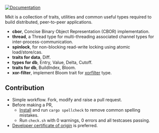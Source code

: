 [![Documentation](https://docs.rs/mkit/badge.svg?style=flat-square)](https://docs.rs/mkit)

Mkit is a collection of traits, utilities and common useful types required
to build distributed, peer-to-peer applications.

* __cbor__, Concise Binary Object Representation (CBOR) implementation.
* __thread__, a Thread type for multi-threading associated channel types
  for inter-process-communication.
* __spinlock__, for non-blocking read-write locking using atomic load/store/cas.
* __traits for data__, Diff.
* __types for db__, Entry, Value, Delta, Cutoff.
* __traits for db__, BuildIndex, Bloom.
* __xor-filter__, implement Bloom trait for [xorfilter][xorfilter] type.

Contribution
------------

* Simple workflow. Fork, modify and raise a pull request.
* Before making a PR,
  * [Install][spellcheck] and run `cargo spellcheck` to remove common spelling mistakes.
  * Run `check.sh` with 0 warnings, 0 errors and all testcases passing.
* [Developer certificate of origin][dco] is preferred.

[spellcheck]: https://github.com/drahnr/cargo-spellcheck
[dco]: https://developercertificate.org/
[xorfilter]: https://github.com/bnclabs/xorfilter
